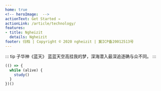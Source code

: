 ```yaml
---
home: true
<!-- heroImage:  -->
actionText: Get Started →
actionLink: /article/technology/
features:
- title: Ngheizit
  details: Ngheizit
footer: 归档 | Copyright © 2020 ngheizit | 冀ICP备20012513号
---
```


::: tip 子华神《蓝天》
蓝蓝天空高挂我的梦，深海潜入最深追逐确与众不同。
:::

``` javascript
(() => {
  while (alive) {
    study()
  }
})()
```